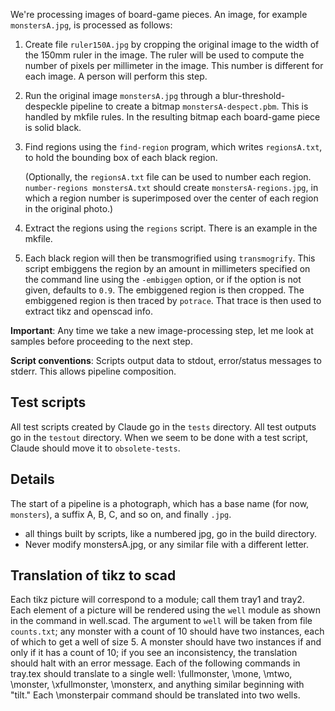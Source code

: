 We're processing images of board-game pieces.  An image, for example `monstersA.jpg`, is processed as follows:

 1. Create file `ruler150A.jpg` by cropping the original image to the width of the 150mm ruler in the image.  The ruler will be used to compute the number of pixels per millimeter in the image.  This number is different for each image.  A person will perform this step.

 2. Run the original image `monstersA.jpg` through a blur-threshold-despeckle pipeline to create a bitmap `monstersA-despect.pbm`.  This is handled by mkfile rules.  In the resulting bitmap each board-game piece is solid black.

 3. Find regions using the `find-region` program, which writes `regionsA.txt`, to hold the bounding box of each black region.
 
    (Optionally, the `regionsA.txt` file can be used to number each region.  `number-regions monstersA.txt` should create `monstersA-regions.jpg`, in which a region number is superimposed over the center of each region in the original photo.)

 4. Extract the regions using the `regions` script.  There is an example in the mkfile.

 5. Each black region will then be transmogrified using `transmogrify`.  This script embiggens the region by an amount in millimeters specified on the command line using the `-embiggen` option, or if the option is not given, defaults to `0.9`.
    The embiggened region is then cropped.  The embiggened region is then traced by `potrace`.  That trace is then used to extract tikz and openscad info.
 
**Important**: Any time we take a new image-processing step, let me look at samples before proceeding to the next step.

**Script conventions**: Scripts output data to stdout, error/status messages to stderr. This allows pipeline composition.


Test scripts
------------
All test scripts created by Claude go in the `tests` directory.
All test outputs go in the `testout` directory.
When we seem to be done with a test script, Claude should move it to `obsolete-tests`.

Details
-------
The start of a pipeline is a photograph, which has a base name (for now, `monsters`), a suffix A, B, C, and so on, and finally `.jpg`.


- all things built by scripts, like a numbered jpg, go in the build directory.
- Never modify monstersA.jpg, or any similar file with a different letter.




Translation of tikz to scad
---------------------------

Each tikz picture will correspond to a module; call them tray1 and tray2.
Each element of a picture will be rendered using the `well` module as 
shown in the command in well.scad.  The argument to `well` will be taken 
from file `counts.txt`; any monster with a count of 10 should have two 
instances, each of which to get a well of size 5.  A monster should have 
two instances if and only if it has a count of 10; if you see an 
inconsistency, the translation should halt with an error message.
Each of the following commands in tray.tex should translate to a single 
well: \fullmonster, \mone, \mtwo, \monster, \xfullmonster, \monsterx, and
 anything similar beginning with "tilt."  Each \monsterpair command 
should be translated into two wells.
